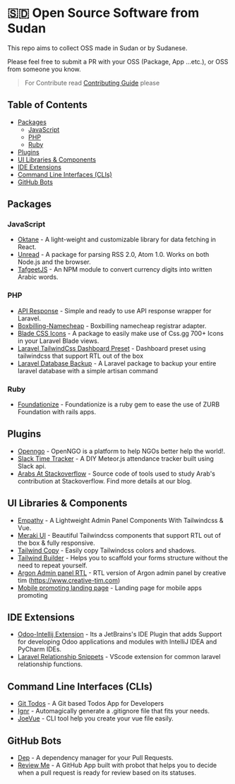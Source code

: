# 🇸🇩 Open Source Software from Sudan
This repo aims to collect OSS made in Sudan or by Sudanese.

Please feel free to submit a PR with your OSS (Package, App ...etc.), or OSS from someone you know.

> For Contribute read [Contributing Guide](contributing.md) please

## Table of Contents

  - [Packages](#packages)
    - [JavaScript](#javascript)
    - [PHP](#php)
    - [Ruby](#ruby)
  - [Plugins](#plugins)
  - [UI Libraries & Components](#ui-libraries--components)
  - [IDE Extensions](#ide-extensions)
  - [Command Line Interfaces (CLIs)](#command-line-interfaces-clis)
  - [GitHub Bots](#github-bots)

## Packages

### JavaScript

- [Oktane](https://github.com/z0al/oktane) - A light-weight and customizable library for data fetching in React.
- [Unread](https://github.com/z0al/unread) - A package for parsing RSS 2.0, Atom 1.0. Works on both Node.js and the browser.
- [TafgeetJS](https://github.com/mmahgoub/tafgeetjs) - An NPM module to convert currency digits into written Arabic words.

### PHP

- [API Response](https://github.com/obiefy/api-response) - Simple and ready to use API response wrapper for Laravel.
- [Boxbilling-Namecheap](https://github.com/Eptikar-IT-Solutions/boxbilling-namecheap) - Boxbilling namecheap registrar adapter.
- [Blade CSS Icons](https://github.com/khatabwedaa/blade-css-icons) - A package to easily make use of Css.gg 700+ Icons in your Laravel Blade views.
- [Laravel TailwindCss Dashboard Preset](https://github.com/Miaababikir/Laravel-Tailwind-CSS-Dashboard-Preset) - Dashboard preset using tailwindcss that support RTL out of the box
- [Laravel Database Backup](https://github.com/mhmdomer/laravel-database-backup) - A Laravel package to backup your entire laravel database with a simple artisan command

### Ruby

- [Foundationize](https://github.com/Eptikar-IT-Solutions/foundationize) - Foundationize is a ruby gem to ease the use of ZURB Foundation with rails apps.


## Plugins

- [Openngo](https://github.com/Eptikar-IT-Solutions/openngo) - OpenNGO is a platform to help NGOs better help the world!.
- [Slack Time Tracker](https://github.com/Eptikar-IT-Solutions/slack-time-tracker) - A DIY Meteor.js attendance tracker built using Slack api.
- [Arabs At Stackoverflow](https://github.com/Eptikar-IT-Solutions/arabs-at-stackoverflow) - Source code of tools used to study Arab's contribution at Stackoverflow. Find more details at our blog.

## UI Libraries & Components

- [Empathy](https://github.com/the94air/empathy) - A Lightweight Admin Panel Components With Tailwindcss & Vue.
- [Meraki UI](https://github.com/merakiui/website) - Beautiful Tailwindcss components that support RTL out of the box & fully responsive.
- [Tailwind Copy](https://github.com/the94air/twcopy) - Easily copy Tailwindcss colors and shadows.
- [Tailwind Builder](https://github.com/Miaababikir/Tailwind-Builder) - Helps you to scaffold your forms structure without the need to repeat yourself.
- [Argon Admin panel RTL](https://owiesnama.github.io/Argon-Admin-panel-RTL/) - RTL version of Argon admin panel  by creative tim (https://www.creative-tim.com)
- [Mobile promoting landing page](https://github.com/owiesnama/LandingPage) - Landing page for mobile apps promoting 

## IDE Extensions

- [Odoo-Intellij Extension](https://github.com/firebitsnet/odoo-intellij) - Its a JetBrains's IDE Plugin that adds Support for developing Odoo applications and modules with IntelliJ IDEA and PyCharm IDEs.
- [Laravel Relationship Snippets](https://github.com/m7md3omer/Vscode-extension-laravel-snippets) - VScode extension for common laravel relationship functions.

## Command Line Interfaces (CLIs)

- [Git Todos](https://github.com/z0al/git-todos) - A Git based Todos App for Developers
- [Ignr](https://github.com/z0al/ignr) - Automagically generate a .gitignore file that fits your needs.
- [JoeVue](https://github.com/Miaababikir/JoeVue) - CLI tool help you create your vue file easily.

## GitHub Bots

- [Dep](https://probot.github.io/apps/dep/) - A dependency manager for your Pull Requests.
- [Review Me](https://github.com/z0al/probot-review-me) - A GitHub App built with probot that helps you to decide when a pull request is ready for review based on its statuses.

